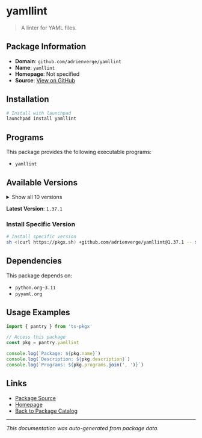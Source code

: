 # yamllint

> A linter for YAML files.

## Package Information

- **Domain**: `github.com/adrienverge/yamllint`
- **Name**: `yamllint`
- **Homepage**: Not specified
- **Source**: [View on GitHub](https://github.com/pkgxdev/pantry/tree/main/projects/github.com/adrienverge/yamllint/package.yml)

## Installation

```bash
# Install with launchpad
launchpad install yamllint
```

## Programs

This package provides the following executable programs:

- `yamllint`

## Available Versions

<details>
<summary>Show all 10 versions</summary>

- `1.37.1`, `1.37.0`, `1.36.2`, `1.36.1`, `1.36.0`
- `1.35.1`, `1.35.0`, `1.34.0`, `1.33.0`, `1.32.0`

</details>

**Latest Version**: `1.37.1`

### Install Specific Version

```bash
# Install specific version
sh <(curl https://pkgx.sh) +github.com/adrienverge/yamllint@1.37.1 -- $SHELL -i
```

## Dependencies

This package depends on:

- `python.org~3.11`
- `pyyaml.org`

## Usage Examples

```typescript
import { pantry } from 'ts-pkgx'

// Access this package
const pkg = pantry.yamllint

console.log(`Package: ${pkg.name}`)
console.log(`Description: ${pkg.description}`)
console.log(`Programs: ${pkg.programs.join(', ')}`)
```

## Links

- [Package Source](https://github.com/pkgxdev/pantry/tree/main/projects/github.com/adrienverge/yamllint/package.yml)
- [Homepage](#)
- [Back to Package Catalog](../package-catalog.md)

---

*This documentation was auto-generated from package data.*
